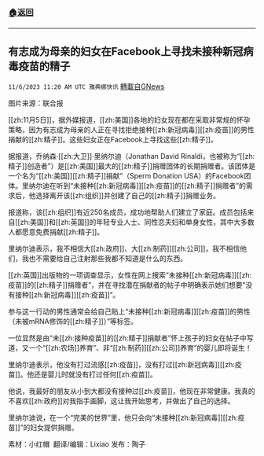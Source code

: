 ###  [:house:返回](README.md)
---


## 有志成为母亲的妇女在Facebook上寻找未接种新冠病毒疫苗的精子
`11/6/2023 11:20 AM UTC 雅典娜快讯` [轉載自GNews](https://gnews.org/articles/1929422)

图片来源：联合报

[[zh:11月5日]]，据外媒报道，[[zh:美国]]各地的妇女现在都在采取非常规的怀孕策略，因为有志成为母亲的人正在寻找拒绝接种[[zh:新冠病毒]][[zh:疫苗]]的男性捐献的[[zh:精子]]。这些妇女正在Facebook上寻找这些[[zh:精子]]。

据报道，乔纳森·[[zh:大卫]]·里纳尔迪（Jonathan David Rinaldi，也被称为“[[zh:精子]]创造者”）是[[zh:美国]]最大的[[zh:精子]]捐赠团体的长期捐赠者。该团体是一个名为“[[zh:美国]][[zh:精子]]捐献”（Sperm Donation USA）的Facebook团体。里纳尔迪在听到“未接种[[zh:新冠病毒]][[zh:疫苗]]的[[zh:精子]]捐赠者”的需求后，他选择离开该[[zh:组织]]并创建了自己的[[zh:精子]]捐赠业务。

报道称，该[[zh:组织]]有近250名成员，成功地帮助人们建立了家庭。成员包括来自[[zh:美国]]和[[zh:英国]]的年轻专业人士、同性恋夫妇和单身女性，其中大多数人都愿意免费捐献[[zh:精子]]。

里纳尔迪表示，我不相信大[[zh:政府]]、大[[zh:制药]][[zh:公司]]，我不相信他们，我也不需要给自己注射那些我都不知道是什么的东西。

[[zh:英国]]出版物的一项调查显示，女性在网上搜索“未接种[[zh:新冠病毒]][[zh:疫苗]]的[[zh:精子]]捐赠者”，并在寻找潜在捐献者的帖子中明确表示她们想要”没有接种[[zh:新冠病毒]][[zh:疫苗]]“。

参与这一行动的男性通常会给自己贴上“未接种[[zh:新冠病毒]][[zh:疫苗]]的男性（未被mRNA修饰的[[zh:精子]]）”等标签。

一位显然是由“未[[zh:接种疫苗]]的[[zh:精子]]捐献者”怀上孩子的妇女在帖子中写道，又一个“[[zh:农场]]养育”、非“[[zh:制药]][[zh:公司]]养育”的婴儿即将诞生！

里纳尔迪表示，他没有打过流感[[zh:疫苗]]，没有打过[[zh:新冠病毒]][[zh:疫苗]]。他还是婴儿时就没有打过任何[[zh:疫苗]]。

他说，我最好的朋友从小到大都没有接种过[[zh:疫苗]]，他现在非常健康。我真的不喜欢[[zh:政府]]对我指手画脚，这让我开始思考，并做出了自己的选择。

里纳尔迪说，在一个“完美的世界”里，他只会向“未接种[[zh:新冠病毒]][[zh:疫苗]]”的妇女提供捐赠。

素材：小红帽   翻译/编辑：Lixiao  发布：陶子



